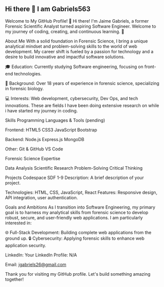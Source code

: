 ## Hi there 👋 I am Gabriels563


Welcome to My GitHub Profile!
👋 Hi there! I'm Jaime Gabriels, a former Forensic Scientific Analyst turned aspiring Software Engineer. Welcome to my journey of coding, creating, and continuous learning. 🚀

About Me
With a solid foundation in Forensic Science, I bring a unique analytical mindset and problem-solving skills to the world of web development. My career shift is fueled by a passion for technology and a desire to build innovative and impactful software solutions.

🎓 Education: Currently studying Software engineering, focusing on front-end technologies.


🧪 Background: Over 18 years of experience in forensic science, specializing in forensic biology.

💻 Interests: Web development, cybersecurity, Dev Ops, and tech innovations. These are fields I have been doing extensive research on while i have started my journey in coding. 

Skills
Programming Languages & Tools (pending) 

Frontend:
HTML5
CSS3
JavaScript
Bootstrap

Backend:
Node.js
Express.js
MongoDB

Other:
Git & GitHub 
VS Code

Forensic Science Expertise

Data Analysis
Scientific Research
Problem-Solving
Critical Thinking

Projects
Codespace SDF 1-9
Description: A brief description of your project. 

Technologies: HTML, CSS, JavaScript, React
Features: Responsive design, API integration, user authentication.


Goals and Ambitions
As I transition into Software Engineering, my primary goal is to harness my analytical skills from forensic science to develop robust, secure, and user-friendly web applications. I am particularly interested in:

🌐 Full-Stack Development: Building complete web applications from the ground up.
🔒 Cybersecurity: Applying forensic skills to enhance web application security.

LinkedIn: Your LinkedIn Profile: N/A

Email: jgabriels26@gmail.com

Thank you for visiting my GitHub profile. Let's build something amazing together!



